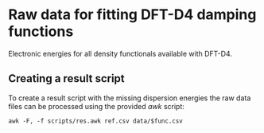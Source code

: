 # Raw data for fitting DFT-D4 damping functions

Electronic energies for all density functionals available with DFT-D4.


## Creating a result script

To create a result script with the missing dispersion energies the raw data files can be processed using the provided *awk* script:

```
awk -F, -f scripts/res.awk ref.csv data/$func.csv
```
